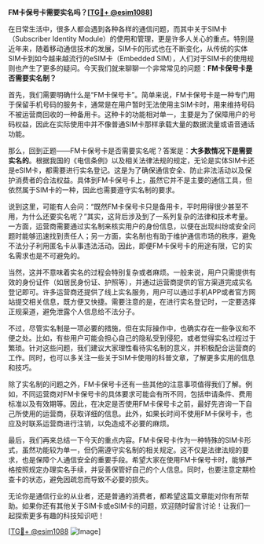 **FM卡保号卡需要实名吗？[[TG💪+ @esim1088](https://t.me/s/esim1088)]**

在日常生活中，很多人都会遇到各种各样的通信问题，而其中关于SIM卡（Subscriber Identity Module）的使用和管理，更是许多人关心的重点。特别是近年来，随着移动通信技术的发展，SIM卡的形式也在不断变化，从传统的实体SIM卡到如今越来越流行的eSIM卡（Embedded SIM），人们对于SIM卡的使用规则也产生了更多的疑问。今天我们就来聊聊一个非常常见的问题：**FM卡保号卡是否需要实名制？**

首先，我们需要明确什么是“FM卡保号卡”。简单来说，FM卡保号卡是一种专门用于保留手机号码的服务卡，通常是在用户暂时无法使用主SIM卡时，用来维持号码不被运营商回收的一种备用卡。这种卡的功能相对单一，主要是为了保障用户的号码权益，因此在实际使用中并不像普通SIM卡那样承载大量的数据流量或语音通话功能。

那么，回到正题——FM卡保号卡是否需要实名呢？答案是：**大多数情况下是需要实名的**。根据我国的《电信条例》以及相关法律法规的规定，无论是实体SIM卡还是eSIM卡，都需要进行实名登记。这是为了确保通信安全、防止非法活动以及保护消费者的合法权益。具体到FM卡保号卡上，虽然它并不是主要的通信工具，但依然属于SIM卡的一种，因此也需要遵守实名制的要求。

说到这里，可能有人会问：“既然FM卡保号卡只是备用卡，平时用得很少甚至不用，为什么还要实名呢？”其实，这背后涉及到了一系列复杂的法律和技术考量。一方面，运营商需要通过实名制来核实用户的身份信息，以便在出现纠纷或安全问题时能够迅速找到责任人；另一方面，实名制也有助于维护通信市场的秩序，避免不法分子利用匿名卡从事违法活动。因此，即便FM卡保号卡的用途有限，它的实名需求也是不可避免的。

当然，这并不意味着实名的过程会特别复杂或者麻烦。一般来说，用户只需提供有效的身份证件（如居民身份证、护照等），并通过运营商提供的官方渠道完成实名登记即可。许多运营商还提供了线上实名服务，用户可以通过手机APP或者官方网站提交相关信息，既方便又快捷。需要注意的是，在进行实名登记时，一定要选择正规渠道，避免泄露个人信息给不法分子。

不过，尽管实名制是一项必要的措施，但在实际操作中，也确实存在一些争议和不便之处。比如，有些用户可能会担心自己的隐私受到侵犯，或者觉得实名过程过于繁琐。针对这些问题，我们建议大家理性看待实名制的意义，并积极配合运营商的工作。同时，也可以多关注一些关于SIM卡使用的科普文章，了解更多实用的信息和技巧。

除了实名制的问题之外，FM卡保号卡还有一些其他的注意事项值得我们了解。例如，不同运营商对FM卡保号卡的具体要求可能会有所不同，包括申请条件、费用标准以及有效期等。因此，在决定是否使用FM卡保号卡之前，最好先咨询一下自己所使用的运营商，获取详细的信息。此外，如果长时间不使用FM卡保号卡，也应及时联系运营商进行注销，以免造成不必要的麻烦。

最后，我们再来总结一下今天的重点内容。FM卡保号卡作为一种特殊的SIM卡形式，虽然功能较为单一，但仍需遵守实名制的相关规定。这不仅是法律法规的要求，也是保障个人通信安全的重要手段。希望大家在使用FM卡保号卡时，能够严格按照规定办理实名手续，并妥善保管好自己的个人信息。同时，也要注意定期检查卡的状态，避免因疏忽而导致不必要的损失。

无论你是通信行业的从业者，还是普通的消费者，都希望这篇文章能对你有所帮助。如果你还有其他关于SIM卡或eSIM卡的问题，欢迎随时留言讨论！让我们一起探索更多有趣的科技知识吧！

[[TG💪+ @esim1088](https://t.me/s/esim1088) ![Image](https://i.postimg.cc/4NQfJmqS/Snipaste-2025-05-13-00-14-12.png)]